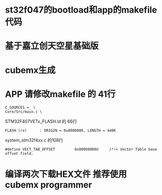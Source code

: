 # st32f047的bootload和app的makefile代码

# 基于嘉立创天空星基础版

# cubemx生成 


# APP 请修改makefile 的 41行

```
C_SOURCES =  \
Core/Src/main.c \
```

STM32F407VETx_FLASH.ld 的 66行
```
FLASH (rx)      : ORIGIN = 0x8008000, LENGTH = 448K
```

system_stm32f4xx.c 的108行
```
#define VECT_TAB_OFFSET         0x00008000U     /*!< Vector Table base offset field.
```


# 编译两次下载HEX文件 推荐使用 cubemx programmer